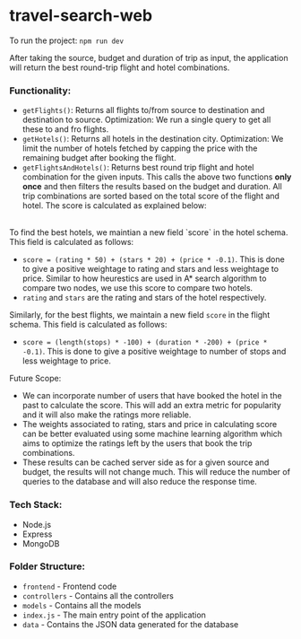 # travel-search-web

To run the project: `npm run dev`

After taking the source, budget and duration of trip as input, the application will return the best round-trip flight and hotel combinations.

### Functionality:

- `getFlights()`: Returns all flights to/from source to destination and destination to source. Optimization: We run a single query to get all these to and fro flights.
- `getHotels()`: Returns all hotels in the destination city. Optimization: We limit the number of hotels fetched by capping the price with the remaining budget after booking the flight.
- `getFlightsAndHotels()`: Returns best round trip flight and hotel combination for the given inputs. This calls the above two functions **only once** and then filters the results based on the budget and duration. All trip combinations are sorted based on the total score of the flight and hotel. The score is calculated as explained below:

<br/>
To find the best hotels, we maintian a new field `score` in the hotel schema. This field is calculated as follows:

- `score = (rating * 50) + (stars * 20) + (price * -0.1)`. This is done to give a positive weightage to rating and stars and less weightage to price. Similar to how heurestics are used in A\* search algorithm to compare two nodes, we use this score to compare two hotels.
- `rating` and `stars` are the rating and stars of the hotel respectively.

Similarly, for the best flights, we maintain a new field `score` in the flight schema. This field is calculated as follows:

- `score = (length(stops) * -100) + (duration * -200) + (price * -0.1)`. This is done to give a positive weightage to number of stops and less weightage to price.

Future Scope:

- We can incorporate number of users that have booked the hotel in the past to calculate the score. This will add an extra metric for popularity and it will also make the ratings more reliable.
- The weights associated to rating, stars and price in calculating score can be better evaluated using some machine learning algorithm which aims to optimize the ratings left by the users that book the trip combinations.
- These results can be cached server side as for a given source and budget, the results will not change much. This will reduce the number of queries to the database and will also reduce the response time.

### Tech Stack:

- Node.js
- Express
- MongoDB

### Folder Structure:

- `frontend` - Frontend code
- `controllers` - Contains all the controllers
- `models` - Contains all the models
- `index.js` - The main entry point of the application
- `data` - Contains the JSON data generated for the database

